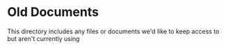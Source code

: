 # Old Documents
This directory includes any files or documents we'd like to keep access to but aren't currently using